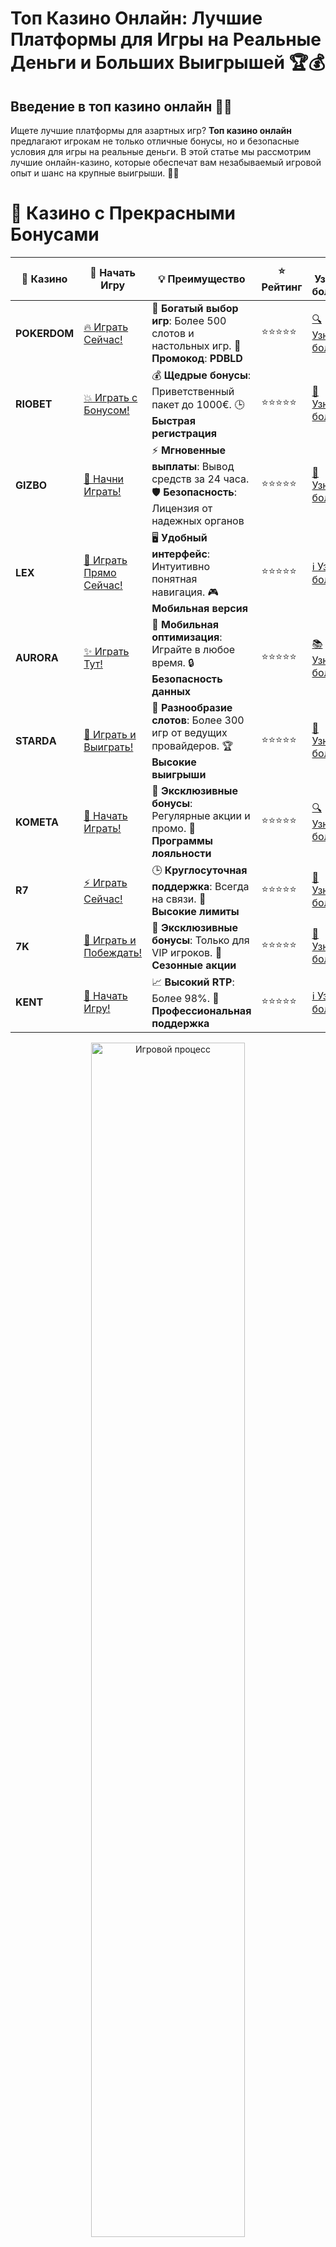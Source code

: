 # **Топ Казино Онлайн: Лучшие Платформы для Игры на Реальные Деньги и Больших Выигрышей 🏆💰**

## Введение в **топ казино онлайн** 🎰✨

Ищете лучшие платформы для азартных игр? **Топ казино онлайн** предлагают игрокам не только отличные бонусы, но и безопасные условия для игры на реальные деньги. В этой статье мы рассмотрим лучшие онлайн-казино, которые обеспечат вам незабываемый игровой опыт и шанс на крупные выигрыши. 🚀💸

# 🌟 Казино с Прекрасными Бонусами

| 🎲 **Казино** | 🔗 **Начать Игру** | 💡 **Преимущество** | ⭐ **Рейтинг** | 🔗 **Узнать больше** | 🆕 **Новая информация** |
|--------------|---------------------|---------------------|----------------|----------------------|-------------------------|
| **POKERDOM**  | [🔥 Играть Сейчас!](https://brandplay.link/4k77v2yx) | 🎉 **Богатый выбор игр**: Более 500 слотов и настольных игр. 🎁 **Промокод**: **PDBLD** | ⭐⭐⭐⭐⭐ | [🔍 Узнать больше](https://brandplay.link/4k77v2yx) | 🏆 **Победители турниров** получают эксклюзивные подарки! |
| **RIOBET**    | [💥 Играть с Бонусом!](https://brandplay.link/7xBLTPyj) | 💰 **Щедрые бонусы**: Приветственный пакет до 1000€. 🕒 **Быстрая регистрация** | ⭐⭐⭐⭐⭐ | [📖 Узнать больше](https://brandplay.link/7xBLTPyj) | 💬 **Поддержка 24/7** для комфортной игры в любое время! |
| **GIZBO**     | [🚀 Начни Играть!](https://brandplay.link/bprXw4YV) | ⚡ **Мгновенные выплаты**: Вывод средств за 24 часа. 🛡️ **Безопасность**: Лицензия от надежных органов | ⭐⭐⭐⭐⭐ | [📝 Узнать больше](https://brandplay.link/bprXw4YV) | 🔒 **SSL-шифрование** для максимальной безопасности данных игроков. |
| **LEX**       | [💎 Играть Прямо Сейчас!](https://brandplay.link/zW4hdDFV) | 🖥️ **Удобный интерфейс**: Интуитивно понятная навигация. 🎮 **Мобильная версия** | ⭐⭐⭐⭐⭐ | [ℹ️ Узнать больше](https://brandplay.link/zW4hdDFV) | 📱 **Поддержка всех мобильных устройств** для удобства игры в любом месте. |
| **AURORA**    | [✨ Играть Тут!](https://10trafic-stat2.com/click/668546556bcc6313411604bd/6766/13032/subaccount) | 📱 **Мобильная оптимизация**: Играйте в любое время. 🔒 **Безопасность данных** | ⭐⭐⭐⭐⭐ | [📚 Узнать больше](https://10trafic-stat2.com/click/668546556bcc6313411604bd/6766/13032/subaccount) | 🌍 **Международная лицензия** на деятельность в разных странах. |
| **STARDА**    | [🎉 Играть и Выиграть!](https://brandplay.link/fB7xwRFL) | 🎰 **Разнообразие слотов**: Более 300 игр от ведущих провайдеров. 🏆 **Высокие выигрыши** | ⭐⭐⭐⭐⭐ | [🔎 Узнать больше](https://brandplay.link/fB7xwRFL) | 🎉 **Ежемесячные турниры** с крупными призами! |
| **KOMETA**    | [🎁 Начать Играть!](https://brandplay.link/8ZymQJV8) | 🎁 **Эксклюзивные бонусы**: Регулярные акции и промо. 🔄 **Программы лояльности** | ⭐⭐⭐⭐⭐ | [🔍 Узнать больше](https://brandplay.link/8ZymQJV8) | 🌟 **Персонализированные предложения** для долгосрочных игроков. |
| **R7**        | [⚡ Играть Сейчас!](https://brandplay.link/bMd3Yjsw) | 🕒 **Круглосуточная поддержка**: Всегда на связи. 💸 **Высокие лимиты** | ⭐⭐⭐⭐⭐ | [📖 Узнать больше](https://brandplay.link/bMd3Yjsw) | 🎯 **Рейтинг игроков** для лучших участников. |
| **7K**        | [🎯 Играть и Побеждать!](https://brandplay.link/BvQyFShp) | 🌟 **Эксклюзивные бонусы**: Только для VIP игроков. 🎉 **Сезонные акции** | ⭐⭐⭐⭐⭐ | [📝 Узнать больше](https://brandplay.link/BvQyFShp) | 🥇 **Особые привилегии** для постоянных игроков. |
| **KENT**      | [🔑 Начать Игру!](https://brandplay.link/Fv2WP3js) | 📈 **Высокий RTP**: Более 98%. 💼 **Профессиональная поддержка** | ⭐⭐⭐⭐⭐ | [ℹ️ Узнать больше](https://brandplay.link/Fv2WP3js) | 💬 **Поддержка на нескольких языках** для удобства игроков. |

<div align="center"> <img src="https://i.pinimg.com/originals/1d/b3/25/1db325483acbe642c6d4e6fdd73a4988.gif" alt="Игровой процесс" width="70%"> </div>
---

# 🚀 Быстрые Выигрыши и Поддержка

| 🎲 **Казино** | 🔗 **Начать Игру** | 💡 **Преимущество** | ⭐ **Рейтинг** | 🔗 **Узнать больше** | 🆕 **Новая информация** |
|--------------|---------------------|---------------------|----------------|----------------------|-------------------------|
| **GAMA**      | [🎯 Играть Прямо Сейчас!](https://brandplay.link/j6NMKsDz) | 🔍 **Интуитивный интерфейс**: Легкость использования. 🏅 **Престижные турниры** | ⭐⭐⭐⭐☆ | [🔎 Узнать больше](https://brandplay.link/j6NMKsDz) | 🏆 **Турниры с большими призами** каждый месяц. |
| **ONION**     | [💥 Играть и Выигрывать!](https://brandplay.link/zBGRVpQ9) | 🤑 **Низкие ставки**: Идеально для начинающих. 🔄 **Быстрые выводы** | ⭐⭐⭐⭐☆ | [🔍 Узнать больше](https://brandplay.link/zBGRVpQ9) | 🎮 **Казино для новичков** с простыми правилами. |
| **ЧЕМПИОН**   | [🏅 Играть в Турнире!](https://temon-gter.cfd/go/lRq?p80412p304504pcc44t17455) | 🏅 **Лояльная программа**: Награды за активность. 🎁 **Ежемесячные бонусы** | ⭐⭐⭐⭐☆ | [📖 Узнать больше](https://temon-gter.cfd/go/lRq?p80412p304504pcc44t17455) | 🥇 **Турниры и лояльность** — каждый шаг вознаграждается. |
| **VAVADA**    | [🚀 Играть Без Ожидания!](https://vavadapartner.pro/?promo=ea5c9275-6854-4505-94fc-95ab18221945-linkb2) | 🚀 **Быстрая регистрация**: Начните играть мгновенно. 🔐 **Безопасные транзакции** | ⭐⭐⭐⭐☆ | [📝 Узнать больше](https://vavadapartner.pro/?promo=ea5c9275-6854-4505-94fc-95ab18221945-linkb2) | 🏆 **Программа для новых игроков** с бонусами за регистрацию. |
| **FRIENDS**   | [🎉 Играть и Развлекаться!](https://gofriends.mba/linkb2) | 🤝 **Социальные игры**: Играйте с друзьями. 🌐 **Мультиплатформенность** | ⭐⭐⭐⭐☆ | [ℹ️ Узнать больше](https://gofriends.mba/linkb2) | 🎮 **Играйте с друзьями** и зарабатывайте бонусы за совместные действия. |
| **1WIN**      | [⚡ Играть и Выигрывать!](https://brandplay.link/smXVpBbG) | 🏆 **Спортивные ставки**: Широкий выбор видов спорта. 💵 **Высокие коэффициенты** | ⭐⭐⭐⭐☆ | [📚 Узнать больше](https://brandplay.link/smXVpBbG) | ⚽ **Бонусы на спортивные ставки** для активных игроков. |
| **DRIP**      | [💥 Играть Сразу!](https://drp-ircp01.com/c07e6a3db) | 🌐 **Инновационные игры**: Новейшие игровые технологии. 🛡️ **Высокая безопасность** | ⭐⭐⭐⭐☆ | [🔎 Узнать больше](https://drp-ircp01.com/c07e6a3db) | 🔧 **Инновационные функции** для удобства игры. |
| **JOYCASINO** | [🎰 Играть И Побеждать!](https://rpc30.call2me.pro/?/ru/registration?apkpop=0&partner=p24970p3291217pc98f) | 🎁 **Приятные бонусы**: Ежедневные акции и подарки. 🕹️ **Разнообразие игр** | ⭐⭐⭐⭐☆ | [🔍 Узнать больше](https://rpc30.call2me.pro/?/ru/registration?apkpop=0&partner=p24970p3291217pc98f) | 🎉 **Щедрые фриспины** для новых игроков. |
| **PLAYFORTUNA** | [🔥 Играть С Бонусом!](https://fortunapromo.net/alt/playfortuna/registration?0dc4a9362a71feb7e3f165fb8e766f70) | 🎉 **Регулярные акции**: Бонусы, фриспины и многое другое. 🏅 **Турниры** | ⭐⭐⭐⭐☆ | [📚 Узнать больше](https://fortunapromo.net/alt/playfortuna/registration?0dc4a9362a71feb7e3f165fb8e766f70) | 🎯 **Выгодные предложения** на популярные игры. |
| **SYKAA**     | [💸 Играть Сейчас!](https://s-two-way.com/?source=linkb2&pid=30697) | 💸 **Доступные ставки**: Идеально для новичков. 🎁 **Щедрые бонусы** | ⭐⭐⭐⭐☆ | [🔍 Узнать больше](https://s-two-way.com/?source=linkb2&pid=30697) | 💥 **Акции с большими бонусами** для новичков и опытных игроков. |

<div align="center"> <img src="https://schaeffers-cdn.s3.amazonaws.com/images/default-source/schaeffers-cdn-images/default-images/sectors/bigstock-casino-gambling-concept-with-f-369012793.jpg?sfvrsn=493ad806_4" alt="Игровой процесс" width="70%"> </div>
---

# 💸 Казино с Привлекательными Программами Лояльности

| 🎲 **Казино** | 🔗 **Начать Игру** | 💡 **Преимущество** | ⭐ **Рейтинг** | 🔗 **Узнать больше** | 🆕 **Новая информация** |
|--------------|---------------------|---------------------|----------------|----------------------|-------------------------|
| **KOMETA**    | [🎯 Начни Играть!](https://brandplay.link/8ZymQJV8) | 🎁 **Эксклюзивные бонусы**: Регулярные акции и промо. 🔄 **Программы лояльности** | ⭐⭐⭐⭐⭐ | [🔍 Узнать больше](https://brandplay.link/8ZymQJV8) | 🌟 **Персонализированные предложения** для долгосрочных игроков. |
| **1Xslots**   | [🏅 Играть Прямо Сейчас!](https://brandplay.link/hSB1khtr) | 🎉 **Множество акций**: Еженедельные бонусы и турниры. 🛡️ **Безопасность** | ⭐⭐⭐⭐⭐ | [📚 Узнать больше](https://brandplay.link/hSB1khtr) | 🏅 **Награды за активность**: участники программы лояльности получают специальные привилегии. |
| **R7**        | [🚀 Играть Сейчас!](https://brandplay.link/bMd3Yjsw) | 🕒 **Круглосуточная поддержка**: Всегда на связи. 💸 **Высокие лимиты** | ⭐⭐⭐⭐⭐ | [📖 Узнать больше](https://brandplay.link/bMd3Yjsw) | 💬 **VIP-поддержка** для постоянных игроков с приоритетом. |

<div align="center"> <img src="https://i.pinimg.com/originals/1d/b3/25/1db325483acbe642c6d4e6fdd73a4988.gif" alt="Игровой процесс" width="70%"> </div>
---

---

## Что такое **топ казино онлайн**? 🧐🔍

**Топ казино онлайн** — это список самых популярных и надежных онлайн-казино, которые предлагают широкий выбор игр, щедрые бонусы и безопасные условия для игры на реальные деньги. Эти казино известны высоким качеством обслуживания, разнообразием слотов и настольных игр, а также привлекательными предложениями для игроков.

### Основные характеристики **топ казино онлайн** 📝✅

1. **Лицензия и безопасность**: Все топовые казино имеют лицензии от авторитетных регуляторов, что гарантирует честность и безопасность игры.
2. **Большой выбор игр**: От классических слотов до инновационных видеослотов с бонусами и прогрессивными джекпотами.
3. **Бонусы и акции**: Щедрые приветственные бонусы, фриспины и другие привилегии для новых и постоянных игроков.
4. **Методы пополнения и вывода средств**: Удобные и безопасные способы пополнения счета и вывода выигрышей.
5. **Поддержка клиентов**: Круглосуточная поддержка, доступная через чат, телефон или электронную почту.

---

## Как выбрать **топ казино онлайн**? 🏅🎰

### 1. **Проверка лицензии и репутации** 🔒📜

Первое, на что стоит обратить внимание при выборе казино — это наличие лицензии. Казино с лицензией от авторитетных регуляторов (например, Malta Gaming Authority, UK Gambling Commission, Curacao eGaming) гарантируют честность и безопасность игры.

### 2. **Широкий выбор игр** 🎮🎰

**Топ казино онлайн** предлагают разнообразие игр: от классических слотов и рулетки до инновационных видеопокеров и игр с живыми дилерами. Чем больше выбор, тем интереснее игра!

### 3. **Щедрые бонусы и акции** 🎁💎

В **топ казино онлайн** часто предлагаются привлекательные бонусы, такие как бонусы за регистрацию, фриспины и бонусы на депозит. Эти бонусы позволяют увеличить банкролл и продлить игровой процесс.

### 4. **Удобные методы оплаты** 💳💰

Убедитесь, что казино поддерживает популярные и удобные методы пополнения и вывода средств. Быстрые транзакции и наличие различных платежных систем делают процесс игры комфортным.

---

## Преимущества **топ казино онлайн** 🏅💡

### 1. **Высокие шансы на выигрыш** 🏆🎯

**Топ казино онлайн** предлагают игры с высоким RTP (возвратом игроку), что увеличивает шансы на успешную игру. Также многие казино предлагают прогрессивные джекпоты, которые могут принести огромные выигрыши.

### 2. **Надежность и безопасность** 🔐💸

В **топ казино онлайн** используется надежная система защиты данных, шифрование личной и финансовой информации, а также честные игры, проверенные независимыми аудиторами.

### 3. **Круглосуточная поддержка** 🕒💬

В **топ казино онлайн** вы всегда сможете получить помощь через чат или телефон. Квалифицированная поддержка готова помочь в любой момент и ответить на все вопросы.

### 4. **Разнообразие бонусов и акций** 🎁🎉

Щедрые бонусы и регулярные акции — это неотъемлемая часть **топ казино онлайн**. Казино предлагают не только бонусы за регистрацию, но и кэшбек, фриспины, турнирные бонусы и многие другие привилегии.

---

## Где найти **топ казино онлайн**? 🌐💰

### 1. **Pokerdom** 🏆🎰

- **Лицензия**: Curacao eGaming
- **Особенности**: Большой выбор слотов и настольных игр, бонусы для новичков.
- **Методы пополнения**: Банковские карты, электронные кошельки, криптовалюты.

#### Преимущества:
- Множество бонусов и акций.
- Простой и удобный интерфейс.
- Быстрые и безопасные транзакции.

---

### 2. **Riobet** 🎲💎

- **Лицензия**: Malta Gaming Authority
- **Особенности**: Множество слотов, настольных игр и спортивных ставок.
- **Методы пополнения**: Visa, MasterCard, Skrill, Neteller.

#### Преимущества:
- Высокий RTP на популярных слотах.
- Привлекательные бонусы и фриспины.
- Быстрая поддержка клиентов.

---

### 3. **Gizbo** 💸🎉

- **Лицензия**: UK Gambling Commission
- **Особенности**: Разнообразие игр от ведущих провайдеров, отличные условия для мобильных игроков.
- **Методы пополнения**: Банковские карты, электронные кошельки.

#### Преимущества:
- Простой интерфейс и отличный пользовательский опыт.
- Регулярные бонусы и промо-акции.
- Безопасные и быстрые выплаты.

---

### 4. **LEX** 🌟🎰

- **Лицензия**: Curacao eGaming
- **Особенности**: Программы лояльности, множество акций и эксклюзивных предложений.
- **Методы пополнения**: Visa, MasterCard, Skrill.

#### Преимущества:
- Удобный мобильный интерфейс.
- Широкий выбор слотов с хорошими шансами на выигрыш.
- Отличная служба поддержки.

---

### 5. **Aurora** 🏅🎉

- **Лицензия**: Malta Gaming Authority
- **Особенности**: Регулярные турниры и розыгрыши, множество слотов с прогрессивными джекпотами.
- **Методы пополнения**: PayPal, Visa, MasterCard.

#### Преимущества:
- Привлекательные бонусы на депозиты.
- Отличное качество игр и слотов.
- Регулярные турниры и акции.

---

### 6. **Starda** ✨🎰

- **Лицензия**: Curacao eGaming
- **Особенности**: Большое количество бонусов и фриспинов, поддержка криптовалют.
- **Методы пополнения**: Электронные кошельки, криптовалюты.

#### Преимущества:
- Простота использования и удобство.
- Множество предложений для новичков.
- Быстрые и безопасные выплаты.

---

## Заключение: Присоединяйтесь к **топ казино онлайн** и начинайте выигрывать! 🎉💰

**Топ казино онлайн** предоставляют игрокам не только качественные игры, но и отличные условия для выигрыша. Выбирайте проверенные платформы, получайте бонусы и наслаждайтесь игрой! Удачи и пусть удача будет на вашей стороне! 🍀🎯

---

## Часто задаваемые вопросы (FAQ) ❓📚

### 1. Как выбрать **топ казино онлайн**? 🏆🎰

Для выбора **топ казино онлайн** важно обращать внимание на лицензии, отзывы игроков, выбор игр, методы оплаты и бонусные предложения. Выбирайте казино с хорошей репутацией и безопасными условиями для игры.

### 2. Можно ли выиграть реальные деньги в **топ казино онлайн**? 💰🎯

Да, в **топ казино онлайн** вы можете играть на реальные деньги и выиграть реальные призы. Эти казино предлагают игры с реальными ставками и выводом выигрышей.

### 3. Какие бонусы предлагают **топ казино онлайн**? 🎁🎉

**Топ казино онлайн** предлагают бонусы за регистрацию, фриспины, бонусы на депозит, кэшбек и регулярные промо-акции для игроков.

### 4. Где найти **топ казино онлайн**? 🌐💸

Вы можете найти **топ казино онлайн** в специализированных рейтингах и обзорах, где представлены лучшие платформы с хорошими условиями и бонусами для игроков.
